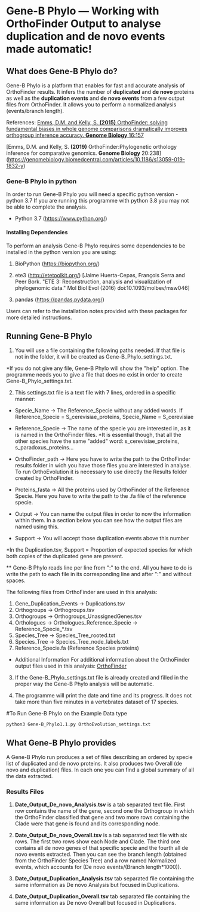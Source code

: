 # Gene-B Phylo — Working with OrthoFinder Output to analyse duplication and de novo events made automatic!


## What does Gene-B Phylo do?
Gene-B Phylo is a platform that enables for fast and accurate analysis of OrthoFinder results. It infers the number of **duplicated** and **de novo** proteins as well as the **duplication events** and **de novo events** from a few output files from OrthoFinder. It allows you to perform a normalized analysis (events/branch length).

References:
[Emms, D.M. and Kelly, S. **(2015)** OrthoFinder: solving fundamental biases in whole genome comparisons dramatically improves orthogroup inference accuracy. **Genome Biology** 16:157](https://genomebiology.biomedcentral.com/articles/10.1186/s13059-015-0721-2)

[Emms, D.M. and Kelly, S. **(2019)** OrthoFinder:Phylogenetic orthology inference for comparative genomics. **Genome Biology** 20:238] (https://genomebiology.biomedcentral.com/articles/10.1186/s13059-019-1832-y) 

### Gene-B Phylo in python
In order to run Gene-B Phylo you will need a specific python version - python 3.7
If you are running this programme with python 3.8 you may not be able to complete the analysis.

- Python 3.7 (https://www.python.org/)

#### Installing Dependencies
To perform an analysis Gene-B Phylo requires some dependencies to be installed in the python version you are using:

1. BioPython (https://biopython.org/) 

2. ete3 (http://etetoolkit.org/)
[Jaime Huerta-Cepas, François Serra and Peer Bork. "ETE 3: Reconstruction, analysis and visualization of phylogenomic data."  Mol Biol Evol (2016) doi:10.1093/molbev/msw046]

2. pandas (https://pandas.pydata.org/)

Users can refer to the installation notes provided with these packages for more detailed instructions.

## Running Gene-B Phylo
1. You will use a file containing the following paths needed. If that file is not in the folder, it will be created as Gene-B_Phylo_settings.txt. 

*If you do not give any file, Gene-B Phylo will show the "help" option. The programme needs you to give a file that does no exist in order to create Gene-B_Phylo_settings.txt.

2. This settings.txt file is a text file with 7 lines, ordered in a specific manner:
- Specie_Name -> The Reference_Specie without any added words. If Reference_Specie = S_cerevisiae_proteins, Specie_Name = S_cerevisiae

- Reference_Specie -> The name of the specie you are interested in, as it is named in the OrthoFinder files.
*It is essential though, that all the other species have the same "added" word: s_cerevisiae_proteins, s_paradoxus_proteins...

- OrthoFinder_path -> Here you have to write the path to the OrthoFinder results folder in wich you have those files you are interested in analyse. To run OrthoEvolution it is necessary to use directly the Results folder created by OrthoFinder.

- Proteins_fasta -> All the proteins used by OrthoFinder of the Reference Specie. Here you have to write the path to the .fa file of the reference specie.

- Output -> You can name the output files in order to now the information within them. In a section below you can see how the output files are named using this.

- Support -> You will accept those duplication events above this number

*In the Duplication.tsv, Support = Proportion of expected species for which both copies of the duplicated gene are present.

** Gene-B Phylo reads line per line from ":" to the end. All you have to do is write the path to each file in its corresponding line and after ":" and without spaces.

The following files from OrthoFinder are used in this analysis:
1) Gene_Duplication_Events -> Duplications.tsv
2) Orthogroups -> Orthogroups.tsv
3) Orthogroups -> Orthogroups_UnassignedGenes.tsv
4) Orthologues -> Orthologues_Reference_Specie -> Reference_Specie_*.tsv
5) Species_Tree -> Species_Tree_rooted.txt
6) Species_Tree -> Species_Tree_node_labels.txt
7) Reference_Specie.fa (Reference Species proteins)

- Additional Information
For additional information about the OrthoFinder output files used in this analysis:
[OrthoFinder](https://github.com/davidemms/OrthoFinder)

3. If the Gene-B_Phylo_settings.txt file is already created and filled in the proper way the Gene-B Phylo analysis will be automatic.

4. The programme will print the date and time and its progress. It does not take more than five minutes in a vertebrates dataset of 17 species.


#To Run Gene-B Phylo on the Example Data type

`python3 Gene-B_Phylo1.1.py OrthoEvolution_settings.txt`


## What Gene-B Phylo provides
A Gene-B Phylo run produces a set of files describing an ordered by specie list of duplicated and de novo proteins. It also produces two Overall (de novo and duplication) files. In each one you can find a global summary of all the data extracted. 


### Results Files
1. **Date_Output_De_novo_Analysis.tsv** is a tab separated text file. First row contains the name of the gene, second one the Orthogroup in which the OrthoFinder classified that gene and two more rows containing the Clade were that gene is found and its corresponding node.

2. **Date_Output_De_novo_Overall.tsv** is a tab separated text file with six rows. The first two rows show each Node and Clade. The third one contains all de novo genes of that specific specie and the fourth all de novo events extracted. Then you can see the branch length (obtained from the OrthoFinder Species Tree) and a row named Normalized events, which accounts for (De novo events/(Branch length*1000)).
 
3. **Date_Output_Duplication_Analysis.tsv** tab separated file containing the same information as De novo Analysis but focused in Duplications.

4. **Date_Output_Duplication_Overall.tsv** tab separated file containing the same information as De novo Overall but focused in Duplications.
   



